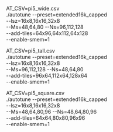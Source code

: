AT_CSV=pi5_wide.csv \
./autotune --preset=extended16k_capped \
  --lsz=16x8,16x16,32x8 \
  --Ms=48,64,80 --Ns=96,112,128 \
  --add-tiles=64x96,64x112,64x128 \
  --enable-smem=1



  AT_CSV=pi5_tall.csv \
./autotune --preset=extended16k_capped \
  --lsz=16x8,16x16,32x8 \
  --Ms=96,112,128 --Ns=48,64,80 \
  --add-tiles=96x64,112x64,128x64 \
  --enable-smem=1

  

  AT_CSV=pi5_square.csv \
./autotune --preset=extended16k_capped \
  --lsz=16x8,16x16,32x8 \
  --Ms=48,64,80,96 --Ns=48,64,80,96 \
  --add-tiles=64x64,80x80,96x96 \
  --enable-smem=1
